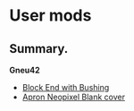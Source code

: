 # User mods

## Summary.
**Gneu42**
* [Block End with Bushing](Gneu42/Block_End_with_Bushings)
* [Apron Neopixel Blank cover](Gneu42/Apron_Neopixels)